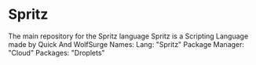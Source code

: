 # Spritz
The main repository for the Spritz language
Spritz is a Scripting Language made by Quick And WolfSurge
Names: 
  Lang: "Spritz"
  Package Manager: "Cloud"
  Packages: "Droplets"
  
  
